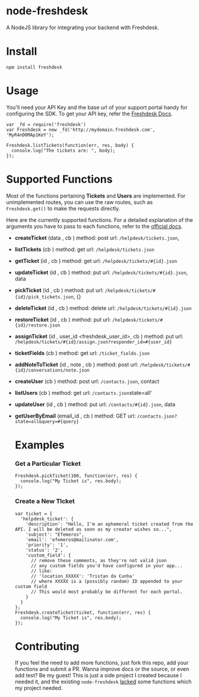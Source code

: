 # node-freshdesk

A NodeJS library for integrating your backend with Freshdesk.

# Install

```
npm install freshdesk
```

# Usage

You'll need your API Key and the base url of your support portal handy for configuring the SDK. To get your API key, refer the [Freshdesk Docs](http://freshdesk.com/api#authentication).

```
var _fd = require('freshdesk')
var Freshdesk = new _fd('http://mydomain.freshdesk.com', 'MyR4nD0MAp1KeY');

Freshdesk.listTickets(function(err, res, body) {
  console.log("The tickets are: ", body);
});
```

# Supported Functions

Most of the functions pertaining **Tickets** and **Users** are implemented. For unimplemented routes, you can use the raw routes, such as `Freshdesk.get()` to make the requests directly.

Here are the currently supported functions. For a detailed explanation of the arguments you have to pass to each functions, refer to the [official docs](http://freshdesk.com/api).

* **createTicket** (data <object>, cb <function>)
  method: post
  url: `/helpdesk/tickets.json`,

* **listTickets** (cb <function>)
  method: get
  url: `/helpdesk/tickets.json`

* **getTicket** (id <number>, cb <function>)
  method: get
  url: `/helpdesk/tickets/#{id}.json`

* **updateTicket** (id <number>, cb <function>)
  method: put
  url: `/helpdesk/tickets/#{id}.json`, data

* **pickTicket** (id <number>, cb <function>)
  method: put
  url: `/helpdesk/tickets/#{id}/pick_tickets.json`, {}

* **deleteTicket** (id <number>, cb <function>)
  method: delete
  url: `/helpdesk/tickets/#{id}.json`

* **restoreTicket** (id <number>, cb <function>)
  method: put
  url: `/helpdesk/tickets/#{id}/restore.json`

* **assignTicket** (id <number>, user_id <freshdesk_user_id>, cb <function>)
  method: put
  url: `/helpdesk/tickets/#{id}/assign.json?responder_id=#{user_id}`

* **ticketFields** (cb <function>)
  method: get
  url: `/ticket_fields.json`

* **addNoteToTicket** (id <number>, note <object>, cb <function>)
  method: post
  url: `/helpdesk/tickets/#{id}/conversations/note.json`

* **createUser** (cb <function>)
  method: post
  url: `/contacts.json`, contact

* **listUsers** (cb <function>)
  method: get
  url: `/contacts.json`state=all'

* **updateUser** (id <number>, cb <function>)
  method: put
  url: `/contacts/#{id}.json`, data

* **getUserByEmail** (email_id <string>, cb <function>)
  method: GET
  url: `/contacts.json?state=all&query=#{query}`

# Examples

### Get a Particular Ticket
```
Freshdesk.pickTicket(100, function(err, res) {
  console.log("My Ticket is", res.body);
});
```

### Create a New TIcket
```
var ticket = {
  'helpdesk_ticket': {
    'description': "Hello, I'm an ephemeral ticket created from the API. I will be deleted as soon as my creator wishes so...",
    'subject': "Efemeros",
    'email': 'efemeros@mailinator.com',
    'priority': '1',
    'status': '2',
    'custom_field': {
      // remove these comments, as they're not valid json
      // any custom fields you'd have configured in your app...
      // like:
      // 'location_XXXXX': 'Tristan da Cunha'
      // where XXXXX is a (possibly random) ID appended to your custom field
      // This would most probably be different for each portal.
    }
  }
};
Freshdesk.createTicket(ticket, function(err, res) {
  console.log("My Ticket is", res.body);
});
```

# Contributing

If you feel the need to add more functions, just fork this repo, add your functions and submit a PR. Wanna improve docs or the source, or even add test? Be my guest! This is just a side project I created because I needed it, and the existing `node-freshdesk` [lacked](https://github.com/capraconsulting/node-freshdesk/issues/2) some functions which my project needed.
